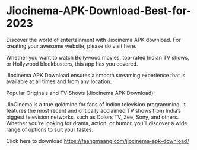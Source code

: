 # Jiocinema-APK-Download-Best-for-2023

Discover the world of entertainment with Jiocinema APK download. For creating your awesome website, please do visit here.

Whether you want to watch Bollywood movies, top-rated Indian TV shows, or Hollywood blockbusters, this app has you covered.

Jiocinema APK Download ensures a smooth streaming experience that is available at all times and from any location.

Popular Originals and TV Shows (Jiocinema APK Download):

JioCinema is a true goldmine for fans of Indian television programming. It features the most recent and critically acclaimed TV shows from India’s biggest television networks, such as Colors TV, Zee, Sony, and others.
Whether you’re looking for drama, action, or humor, you’ll discover a wide range of options to suit your tastes.

Click here to download https://faangmaang.com/jiocinema-apk-download/

